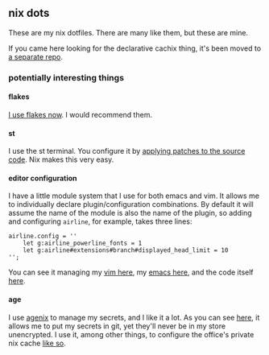 ## nix dots

These are my nix dotfiles. There are many like them, but these are mine.

If you came here looking for the declarative cachix thing, it's been moved to [a separate repo](https://github.com/jonascarpay/declarative-cachix).

### potentially interesting things

#### flakes

[I use flakes now](https://github.com/jonascarpay/nix/blob/master/flake.nix).
I would recommend them.

#### st

I use the st terminal.
You configure it by [applying patches to the source code](https://github.com/jonascarpay/nix/blob/master/desktop/st/default.nix).
Nix makes this very easy.

#### editor configuration

I have a little module system that I use for both emacs and vim.
It allows me to individually declare plugin/configuration combinations.
By default it will assume the name of the module is also the name of the plugin, so adding and configuring `airline`, for example, takes three lines:
```
airline.config = ''
	let g:airline_powerline_fonts = 1
	let g:airline#extensions#branch#displayed_head_limit = 10
'';
```

You can see it managing my [vim here](https://github.com/jonascarpay/nix/blob/master/home/vim/default.nix), my [emacs here](https://github.com/jonascarpay/nix/blob/master/desktop/emacs/default.nix), and the code itself [here](https://github.com/jonascarpay/nix/blob/master/lib/editor-config.nix).

#### age

I use [agenix](https://github.com/ryantm/agenix) to manage my secrets, and I like it a lot.
As you can see [here](https://github.com/jonascarpay/nix/tree/master/secrets), it allows me to put my secrets in git, yet they'll never be in my store unencrypted.
I use it, among other things, to configure the office's private nix cache [like so](https://github.com/jonascarpay/nix/blob/master/system/xc-cache.nix).
